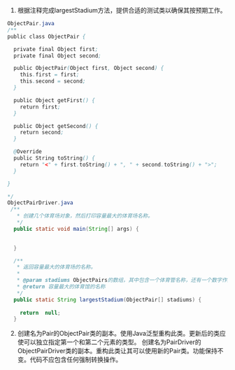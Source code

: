 1. 根据注释完成largestStadium方法，提供合适的测试类以确保其按预期工作。
```java
ObjectPair.java
/**
public class ObjectPair {

  private final Object first;
  private final Object second;

  public ObjectPair(Object first, Object second) {
    this.first = first;
    this.second = second;
  }

  public Object getFirst() {
    return first;
  }

  public Object getSecond() {
    return second;
  }

  @Override
  public String toString() {
    return "<" + first.toString() + ", " + second.toString() + ">";
  }

}

*/
ObjectPairDriver.java
 /**
   * 创建几个体育场对象，然后打印容量最大的体育场名称。
   */
  public static void main(String[] args) {

    
  }

  /**
   * 返回容量最大的体育场的名称。
   *
   * @param stadiums ObjectPairs的数组，其中包含一个体育管名称，还有一个数字作为体育馆容量
   * @return 容量最大的体育馆的名称
   */
  public static String largestStadium(ObjectPair[] stadiums) {
   
    return  null;
  }


```
2. 创建名为Pair的ObjectPair类的副本。使用Java泛型重构此类。更新后的类应使可以独立指定第一个和第二个元素的类型。
创建名为PairDriver的ObjectPairDriver类的副本。重构此类让其可以使用新的Pair类。功能保持不变。代码不应包含任何强制转换操作。

